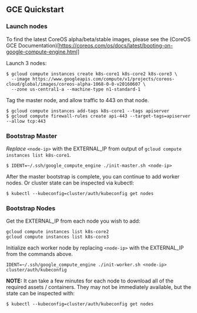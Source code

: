 ## GCE Quickstart

### Launch nodes

To find the latest CoreOS alpha/beta/stable images, please see the (CoreOS GCE Documentation)[https://coreos.com/os/docs/latest/booting-on-google-compute-engine.html]

Launch 3 nodes:

```
$ gcloud compute instances create k8s-core1 k8s-core2 k8s-core3 \
  --image https://www.googleapis.com/compute/v1/projects/coreos-cloud/global/images/coreos-alpha-1068-0-0-v20160607 \
  --zone us-central1-a --machine-type n1-standard-1
```

Tag the master node, and allow traffic to 443 on that node.

```
$ gcloud compute instances add-tags k8s-core1 --tags apiserver
$ gcloud compute firewall-rules create api-443 --target-tags=apiserver --allow tcp:443
```

### Bootstrap Master

*Replace* `<node-ip>` with the EXTERNAL_IP from output of `gcloud compute instances list k8s-core1`.

```
$ IDENT=~/.ssh/google_compute_engine ./init-master.sh <node-ip>
```

After the master bootstrap is complete, you can continue to add worker nodes. Or cluster state can be inspected via kubectl:

```
$ kubectl --kubeconfig=cluster/auth/kubeconfig get nodes
```

### Bootstrap Nodes

Get the EXTERNAL_IP from each node you wish to add:

```
gcloud compute instances list k8s-core2
gcloud compute instances list k8s-core3
```

Initialize each worker node by replacing `<node-ip>` with the EXTERNAL_IP from the commands above.

```
IDENT=~/.ssh/google_compute_engine ./init-worker.sh <node-ip> cluster/auth/kubeconfig
```

**NOTE:** It can take a few minutes for each node to download all of the required assets / containers.
 They may not be immediately available, but the state can be inspected with:

```
$ kubectl --kubeconfig=cluster/auth/kubeconfig get nodes
```
